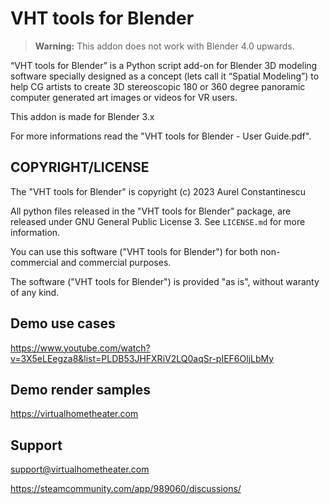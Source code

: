 # VHT tools for Blender

> __Warning:__ This addon does not work with Blender 4.0 upwards.

“VHT tools for Blender” is a Python script add-on for Blender 3D modeling software specially designed as a concept (lets call it “Spatial Modeling”) to help CG artists to create 3D stereoscopic 180 or 360 degree panoramic computer generated art images or videos for VR users.

This addon is made for Blender 3.x

For more informations read the "VHT tools for Blender - User Guide.pdf".



## COPYRIGHT/LICENSE

The "VHT tools for Blender" is copyright (c) 2023 Aurel Constantinescu

All python files released in the "VHT tools for Blender" package, are released under GNU General Public License 3. See ``LICENSE.md`` for more information.

You can use this software ("VHT tools for Blender") for both non-commercial and commercial purposes.

The software ("VHT tools for Blender") is provided "as is", without waranty of any kind.



## Demo use cases

https://www.youtube.com/watch?v=3X5eLEegza8&list=PLDB53JHFXRiV2LQ0aqSr-pIEF6OljLbMy



## Demo render samples

https://virtualhometheater.com



## Support

support@virtualhometheater.com

https://steamcommunity.com/app/989060/discussions/
